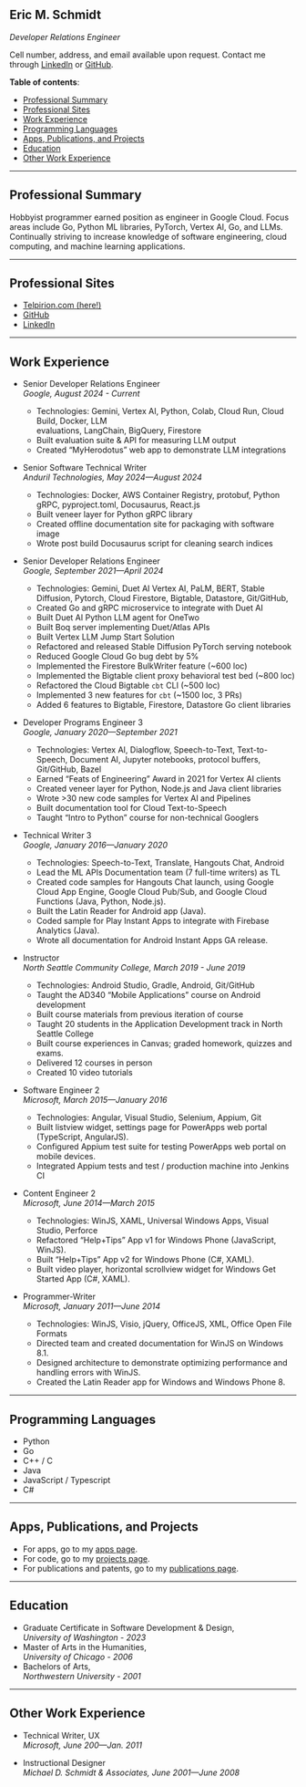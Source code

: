 ## Eric M. Schmidt

_Developer Relations Engineer_

Cell number, address, and email available upon request. Contact me through
[LinkedIn](https://www.linkedin.com/in/eric-schmidt-692640/) or
[GitHub](https://github.com/telpirion/).

**Table of contents**:

* [Professional Summary](#professional-summary)
* [Professional Sites](#professional-sites)
* [Work Experience](#work-experience)
* [Programming Languages](#programming-languages)
* [Apps, Publications, and Projects](#apps-publications-and-projects)
* [Education](#education)
* [Other Work Experience](#other-work-experience)

<hr class="major" />

## Professional Summary

Hobbyist programmer earned position as engineer in Google Cloud. Focus areas
include Go, Python ML libraries, PyTorch, Vertex AI, Go, and LLMs. Continually
striving to increase knowledge of software engineering, cloud computing, and
machine learning applications.

<hr class="major" />

## Professional Sites

* [Telpirion.com (here!)](https://telpirion.com) 
* [GitHub](https://github.com/telpirion/)
* [LinkedIn](https://www.linkedin.com/in/eric-schmidt-692640/)

<hr class="major" />

## Work Experience

+ Senior Developer Relations Engineer<br/>
  _Google, August 2024 - Current_
  * Technologies: Gemini, Vertex AI, Python, Colab, Cloud Run, Cloud Build, Docker, LLM   
    evaluations, LangChain, BigQuery, Firestore
  * Built evaluation suite & API for measuring LLM output
  * Created “MyHerodotus” web app to demonstrate LLM integrations

+ Senior Software Technical Writer<br/>
  _Anduril Technologies, May 2024—August 2024_
  * Technologies: Docker, AWS Container Registry, protobuf, 
    Python gRPC, pyproject.toml, Docusaurus, React.js
  * Built veneer layer for Python gRPC library
  * Created offline documentation site for packaging with software image
  * Wrote post build Docusaurus script for cleaning search indices

+ Senior Developer Relations Engineer<br/>
  _Google, September 2021—April 2024_
   * Technologies: Gemini, Duet AI Vertex AI, PaLM, BERT, Stable Diffusion, Pytorch, Cloud Firestore, Bigtable, Datastore, Git/GitHub, 
   * Created Go and gRPC microservice to integrate with Duet AI
   * Built Duet AI Python LLM agent for OneTwo
   * Built Boq server implementing Duet/Atlas APIs
   * Built Vertex LLM Jump Start Solution
   * Refactored and released Stable Diffusion PyTorch serving notebook
   * Reduced Google Cloud Go bug debt by 5%
   * Implemented the Firestore BulkWriter feature (~600 loc)
   * Implemented the Bigtable client proxy behavioral test bed (~800 loc)
   * Refactored the Cloud Bigtable `cbt` CLI (~500 loc)
   * Implemented 3 new features for `cbt` (~1500 loc, 3 PRs)
   * Added 6 features to Bigtable, Firestore, Datastore Go client libraries
 
+ Developer Programs Engineer 3<br/>
  _Google, January 2020—September 2021_
   * Technologies: Vertex AI, Dialogflow, Speech-to-Text, Text-to-Speech, Document AI, Jupyter notebooks, protocol buffers, Git/GitHub, Bazel
   * Earned “Feats of Engineering” Award in 2021 for Vertex AI clients
   * Created veneer layer for Python, Node.js and Java client libraries
   * Wrote >30 new code samples for Vertex AI and Pipelines
   * Built documentation tool for Cloud Text-to-Speech
   * Taught “Intro to Python” course for non-technical Googlers

+ Technical Writer 3<br/>
  _Google, January 2016—January 2020_
   * Technologies: Speech-to-Text, Translate, Hangouts Chat, Android
   * Lead the ML APIs Documentation team (7 full-time writers) as TL
   * Created code samples for Hangouts Chat launch, using Google Cloud App  Engine, Google Cloud Pub/Sub, and Google Cloud Functions (Java, Python, Node.js).
   * Built the Latin Reader for Android app (Java).
   * Coded sample for Play Instant Apps to integrate with Firebase Analytics (Java).
   * Wrote all documentation for Android Instant Apps GA release.

+ Instructor<br/>
  _North Seattle Community College, March 2019 - June 2019_
   * Technologies: Android Studio, Gradle, Android, Git/GitHub
   * Taught the AD340 “Mobile Applications” course on Android development
   * Built course materials from previous iteration of course
   * Taught 20 students in the Application Development track in North Seattle College
   * Built course experiences in Canvas; graded homework, quizzes and exams.
   * Delivered 12 courses in person
   * Created 10 video tutorials
 
+ Software Engineer 2<br/>
  _Microsoft, March 2015—January 2016_
   * Technologies: Angular, Visual Studio, Selenium, Appium, Git
   * Built listview widget, settings page for PowerApps web portal (TypeScript, AngularJS).
   * Configured Appium test suite for testing PowerApps web portal on mobile devices.
   * Integrated Appium tests and test / production machine into Jenkins CI

+ Content Engineer 2<br/>
  _Microsoft, June 2014—March 2015_
   * Technologies: WinJS, XAML, Universal Windows Apps, Visual Studio, Perforce
   * Refactored “Help+Tips” App v1 for Windows Phone (JavaScript, WinJS).
   * Built “Help+Tips” App v2 for Windows Phone (C#, XAML).
   * Built video player, horizontal scrollview widget for Windows Get Started App (C#, XAML).

+ Programmer-Writer<br/>
  _Microsoft, January 2011—June 2014_
   * Technologies: WinJS, Visio, jQuery, OfficeJS, XML, Office Open File Formats
   * Directed team and created documentation for WinJS on Windows 8.1.
   * Designed architecture to demonstrate optimizing performance and handling errors with WinJS.
   * Created the Latin Reader app for Windows and Windows Phone 8.

<hr class="major" />

## Programming Languages

* Python
* Go
* C++ / C
* Java
* JavaScript / Typescript
* C#

<hr class="major" />

## Apps, Publications, and Projects

+ For apps, go to my [apps page](/apps).
+ For code, go to my [projects page](/projects).
+ For publications and patents, go to my [publications page](/publications).

<hr class="major" />

## Education

* Graduate Certificate in Software Development & Design,<br/>
  _University of Washington - 2023_
* Master of Arts in the Humanities,<br/>
  _University of Chicago - 2006_
* Bachelors of Arts,<br/>
  _Northwestern University - 2001_

<hr class="major" />

## Other Work Experience

+ Technical Writer, UX<br/>
  _Microsoft, June 200—Jan. 2011_

+ Instructional Designer<br/>
  _Michael D. Schmidt & Associates, June 2001—June 2008_
